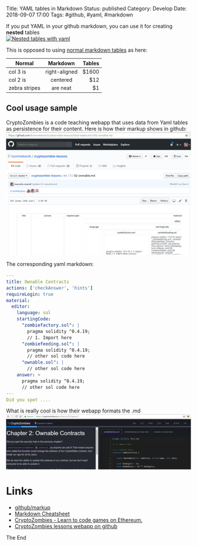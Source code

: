 Title: YAML tables in Markdown
Status: published
Category: Develop
Date: 2018-09-07 17:00
Tags: #github, #yaml, #markdown

If you put YAML in your github markdown, you can use it for creating **nested** tables  
[![Nested tables with yaml](https://f.cloud.github.com/assets/64050/1228267/e049d0c6-27a0-11e3-9dd8-a1cd22599344.png)](https://blog.github.com/2013-09-27-viewing-yaml-metadata-in-your-documents/)
  
This is opposed to using [normal markdown tables](https://github.com/adam-p/markdown-here/wiki/Markdown-Cheatsheet#tables) as here:  

| Normal        | Markdown      | Tables|
| ------------- |:-------------:| -----:|
| col 3 is      | right-aligned | $1600 |
| col 2 is      | centered      |   $12 |
| zebra stripes | are neat      |    $1 |

## Cool usage sample

CryptoZombies is a code teaching webapp that uses data from Yaml tables as persistence for their content. Here is how their markup shows in github:  
[![cryptozombie markdown](img/2018/2018-09-07-YamlTable1.PNG)](https://github.com/loomnetwork/cryptozombie-lessons/blob/master/en/3/02-ownable.md)  

The corresponding yaml markdown:

```yaml
---
title: Ownable Contracts
actions: ['checkAnswer', 'hints']
requireLogin: true
material:
  editor:
    language: sol
    startingCode:
      "zombiefactory.sol": |
        pragma solidity ^0.4.19;
        // 1. Import here
      "zombiefeeding.sol": |
        pragma solidity ^0.4.19;
        // other sol code here 
      "ownable.sol": |
        // other sol code here 
    answer: >
      pragma solidity ^0.4.19;
      // other sol code here 
---
Did you spot ....
```

What is really cool is how their webapp formats the .md
[![cryptozombie markdown](img/2018/2018-09-07-YamlTable2.PNG)](https://cryptozombies.io/en/lesson/3/chapter/2)

# Links

* [github/markup](https://github.com/github/markup)
* [Markdown Cheatsheet](https://github.com/adam-p/markdown-here/wiki/Markdown-Cheatsheet)
* [CryptoZombies - Learn to code games on Ethereum.](https://cryptozombies.io/en/course)
* [CryptoZombies lessons webapp on github](https://github.com/loomnetwork/cryptozombie-lessons)

The End
